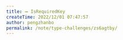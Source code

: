 ```yaml
---
title: ➖ IsRequiredKey
createTime: 2022/12/01 07:47:57
author: pengzhanbo
permalink: /note/type-challenges/zs6agtby/
---
```

